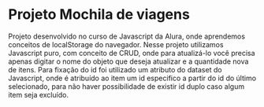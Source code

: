 # Projeto Mochila de viagens

Projeto desenvolvido no curso de Javascript da Alura, onde aprendemos conceitos de localStorage do navegador.
Nesse projeto utilizamos Javascript puro, com conceito de CRUD, onde para atualizá-lo você precisa apenas digitar o nome do objeto que deseja atualizar e a quantidade nova de itens.
Para fixação do id foi utilizado um atributo do dataset do Javascript, onde é atribuído ao item um id especifico a partir do id do último selecionado, para não haver possibilidade de existir id duplo caso algum item seja excluído.

